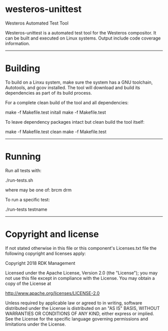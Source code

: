 # westeros-unittest
Westeros Automated Test Tool

Westeros-unittest is a automated test tool for the Westeros compositor.  It can be built and executed on 
Linux systems.  Output include code coverage information.

---
# Building

To build on a Linxu system, make sure the system has a GNU toolchain, Autotools, and gcov installed.  The tool 
will download and build its dependencies as part of its build process.

For a complete clean build of the tool and all dependencies:

make -f Makefile.test initall
make -f Makefile.test

To leave dependency packages intact but clean build the tool itself:

make -f Makefile.test clean
make -f Makefile.test

---
# Running

Run all tests with:

./run-tests.sh <plat>

where <plat> may be one of:
  brcm
  drm

To run a specific test:

./run-tests <plat> testname

---
# Copyright and license

If not stated otherwise in this file or this component's Licenses.txt file the
following copyright and licenses apply:

Copyright 2018 RDK Management

Licensed under the Apache License, Version 2.0 (the "License");
you may not use this file except in compliance with the License.
You may obtain a copy of the License at

http://www.apache.org/licenses/LICENSE-2.0

Unless required by applicable law or agreed to in writing, software
distributed under the License is distributed on an "AS IS" BASIS,
WITHOUT WARRANTIES OR CONDITIONS OF ANY KIND, either express or implied.
See the License for the specific language governing permissions and
limitations under the License.

